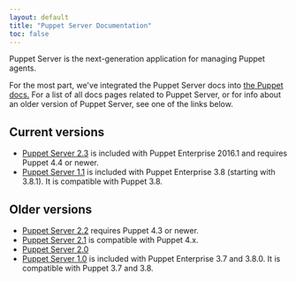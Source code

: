 ```yaml
---
layout: default
title: "Puppet Server Documentation"
toc: false
---
```


Puppet Server is the next-generation application for managing Puppet agents.

For the most part, we've integrated the Puppet Server docs into [the Puppet docs.](/puppet/latest/reference) For a list of all docs pages related to Puppet Server, or for info about an older version of Puppet Server, see one of the links below.

## Current versions

* [Puppet Server 2.3](./2.3) is included with Puppet Enterprise 2016.1 and requires Puppet 4.4 or newer.
* [Puppet Server 1.1](./1.1) is included with Puppet Enterprise 3.8 (starting with 3.8.1). It is compatible with Puppet 3.8.

## Older versions

* [Puppet Server 2.2](./2.2) requires Puppet 4.3 or newer.
* [Puppet Server 2.1](./2.1) is compatible with Puppet 4.x.
* [Puppet Server 2.0](./2.0)
* [Puppet Server 1.0](./1.0) is included with Puppet Enterprise 3.7 and 3.8.0. It is compatible with Puppet 3.7 and 3.8.
